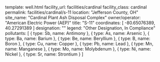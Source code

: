 template: well.html
facility_url: facilities/cardinal
facility_class: cardinal
permalink: facilities/cardinal/s-11
location: "Jefferson County, OH"
site_name: "Cardinal Plant Ash Disposal Complex"
owner/operator: "American Electric Power (AEP)"
title: "S-11"
coordinates: [
  -80.65076389,
  40.27291389
]
designation: ""
legend: "Other Designation, In Compliance"
pollutants: [
{
  type: Sb,
  name: Antimony
},
{
  type: As,
  name: Arsenic
},
{
  type: Ba,
  name: Barium
},
{
  type: Be,
  name: Beryllium
},
{
  type: B,
  name: Boron
},
{
  type: Cu,
  name: Copper
},
{
  type: Pb,
  name: Lead
},
{
  type: Mn,
  name: Manganese
},
{
  type: Mo,
  name: Molybdenum
},
{
  type: Ni,
  name: Nickel
},
{
  type: Sr,
  name: Strontium
}
]
